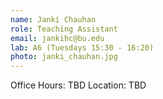```yaml
---
name: Janki Chauhan
role: Teaching Assistant
email: jankihc@bu.edu
lab: A6 (Tuesdays 15:30 - 16:20)
photo: janki_chauhan.jpg
---
```


Office Hours: TBD Location: TBD
